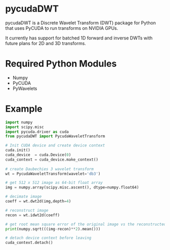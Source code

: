 # pycudaDWT

pycudaDWT is a Discrete Wavelet Transform (DWT) package for Python that uses PyCUDA to run transforms on NVIDIA GPUs.

It currently has support for batched 1D forward and inverse DWTs with future plans for 2D and 3D transforms.

# Required Python Modules
+ Numpy
+ PyCUDA
+ PyWavelets

# Example
```python
import numpy
import scipy.misc
import pycuda.driver as cuda
from pycudaDWT import PycudaWaveletTransform

# Init CUDA device and create device context
cuda.init()
cuda_device  = cuda.Device(0)
cuda_context = cuda_device.make_context()
    
# create Daubechies 3 wavelet transform
wt = PycudaWaveletTransform(wavelet='db3')

# get 512 x 512 image as 64-bit float array
img = numpy.array(scipy.misc.ascent(), dtype=numpy.float64)

# decimate image
coeff = wt.dwt2d(img,depth=4)

# reconstruct image
recon = wt.idwt2d(coeff)

# get root mean square error of the original image vs the reconstructed image
print(numpy.sqrt(((img-recon)**2).mean()))

# detach device context before leaving
cuda_context.detach()
```